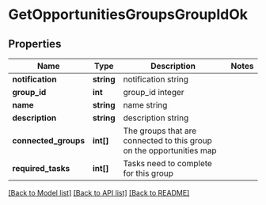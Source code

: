 # GetOpportunitiesGroupsGroupIdOk

## Properties
Name | Type | Description | Notes
------------ | ------------- | ------------- | -------------
**notification** | **string** | notification string | 
**group_id** | **int** | group_id integer | 
**name** | **string** | name string | 
**description** | **string** | description string | 
**connected_groups** | **int[]** | The groups that are connected to this group on the opportunities map | 
**required_tasks** | **int[]** | Tasks need to complete for this group | 

[[Back to Model list]](../README.md#documentation-for-models) [[Back to API list]](../README.md#documentation-for-api-endpoints) [[Back to README]](../README.md)


